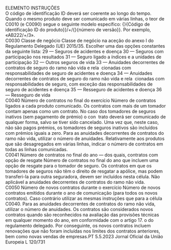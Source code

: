  
ELEMENTO  INSTRUÇÕES  
O código de identificação ID deverá ser coerente ao longo do tempo. 
Quando o mesmo produto deve ser comunicado em várias linhas, o teor de 
C0010 (e C0090) segue o seguinte modelo específico: 
{}{Código de identificação ID do produto}}/+/{}{número de versão}}. Por exemplo, 
«AB222/+/3».  
C0030  Classe de negócio  Classe de negócio na aceção do anexo I do Regulamento Delegado (UE) 2015/35. 
Escolher uma das opções constantes da seguinte lista: 
29 — Seguros de acidentes e doença 
30 — Seguros com participação nos resultados 
31 — Seguro ligado a índices e a unidades de participação 
32 — Outros seguros de vida 
33 — Anuidades decorrentes de contratos de seguro do ramo não vida e rela ­
cionadas com responsabilidades de seguro de acidentes e doença 
34 — Anuidades decorrentes de contratos de seguro do ramo não vida e rela ­
cionadas com responsabilidades de seguro, com exceção das responsabilidades de 
seguro de acidentes e doença 
35 — Resseguro de acidentes e doença 
36 — Resseguro de vida  
C0040  Número de contratos no final 
do exercício  Número de contratos ligados a cada produto comunicado. Os contratos com mais 
de um tomador contam apenas como um contrato. 
No caso dos tomadores de seguros inativos (sem pagamento de prémio) o con ­
trato deverá ser comunicado de qualquer forma, salvo se tiver sido cancelado. 
Uma vez que, neste caso, não são pagos prémios, os tomadores de seguros 
inativos são incluídos com prémios iguais a zero. 
Para as anuidades decorrentes de contratos do ramo não vida, utilizar o número 
de anuidades. 
Relativamente aos produtos que são desagregados em várias linhas, indicar o 
número de contratos em todas as linhas comunicadas.  
C0041  Número de contratos no final 
do ano — dos quais, contratos 
com opção de resgate  Número de contratos no final do ano que incluem uma opção de resgate para o 
tomador de seguro. 
Os contratos em que os tomadores de seguros não têm o direito de resgatar a 
apólice, mas podem transferi-la para outra seguradora, devem ser incluídos nesta 
célula. 
Não aplicável a anuidades decorrentes de contratos do ramo não vida.  
C0050  Número de novos contratos 
durante o exercício  Número de novos contratos emitidos durante o ano de comunicação (para todos 
os novos contratos). Caso contrário utilizar as mesmas instruções que para a 
célula C0040. 
Para as anuidades decorrentes de contratos do ramo não vida, utilizar o número 
de anuidades. 
Os contratos são considerados novos contratos quando são reconhecidos na 
avaliação das provisões técnicas em qualquer momento do ano, em conformidade 
com o artigo 17.  o do regulamento delegado. Por conseguinte, os novos contratos 
incluem renovações que não foram incluídas nos limites dos contratos anteriores, 
bem como novas vendas de empresas.PT  5.5.2023 Jornal Oficial da União Europeia L 120/731